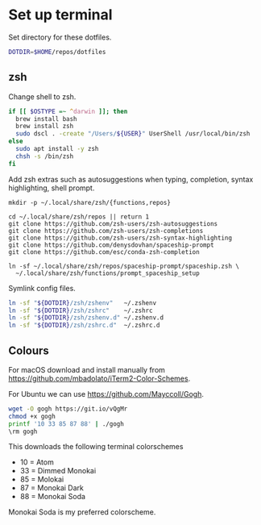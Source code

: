 Set up terminal
===============

Set directory for these dotfiles.

```bash
DOTDIR=$HOME/repos/dotfiles
```

zsh
---

Change shell to zsh.

```bash
if [[ $OSTYPE =~ ^darwin ]]; then
  brew install bash
  brew install zsh
  sudo dscl . -create "/Users/${USER}" UserShell /usr/local/bin/zsh
else
  sudo apt install -y zsh
  chsh -s /bin/zsh
fi
```

Add zsh extras such as autosuggestions when typing, completion, syntax
highlighting, shell prompt.

```
mkdir -p ~/.local/share/zsh/{functions,repos}

cd ~/.local/share/zsh/repos || return 1
git clone https://github.com/zsh-users/zsh-autosuggestions
git clone https://github.com/zsh-users/zsh-completions
git clone https://github.com/zsh-users/zsh-syntax-highlighting
git clone https://github.com/denysdovhan/spaceship-prompt
git clone https://github.com/esc/conda-zsh-completion

ln -sf ~/.local/share/zsh/repos/spaceship-prompt/spaceship.zsh \
  ~/.local/share/zsh/functions/prompt_spaceship_setup
```

Symlink config files.

```bash
ln -sf "${DOTDIR}/zsh/zshenv"   ~/.zshenv
ln -sf "${DOTDIR}/zsh/zshrc"    ~/.zshrc
ln -sf "${DOTDIR}/zsh/zshenv.d" ~/.zshenv.d
ln -sf "${DOTDIR}/zsh/zshrc.d"  ~/.zshrc.d
```

Colours
-------

For macOS download and install manually from https://github.com/mbadolato/iTerm2-Color-Schemes.

For Ubuntu we can use https://github.com/Mayccoll/Gogh.
```bash
wget -O gogh https://git.io/vQgMr
chmod +x gogh
printf '10 33 85 87 88' | ./gogh
\rm gogh
```

This downloads the following terminal colorschemes

- 10 = Atom
- 33 = Dimmed Monokai
- 85 = Molokai
- 87 = Monokai Dark
- 88 = Monokai Soda

Monokai Soda is my preferred colorscheme.

